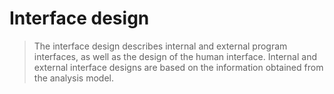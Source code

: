 # Interface design

> The interface design describes internal and external program interfaces,
> as well as the design of the human interface. Internal and external
> interface designs are based on the information obtained from the
> analysis model.
